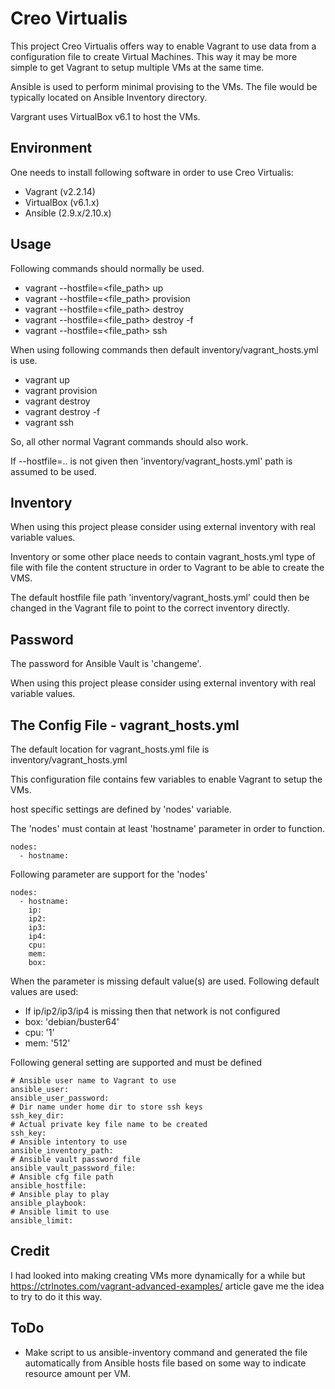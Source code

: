 # Creo Virtualis

This project Creo Virtualis offers way to enable Vagrant to use data from a configuration file to create Virtual Machines.  This way it may be more simple to get Vagrant to setup multiple VMs at the same time. 

Ansible is used to perform minimal provising to the VMs. The file would be typically located on Ansible Inventory directory.

Vargrant uses VirtualBox v6.1 to host the VMs.

## Environment

One needs to install following software in order to use Creo Virtualis:
* Vagrant (v2.2.14)
* VirtualBox (v6.1.x)
* Ansible (2.9.x/2.10.x)

## Usage

Following commands should normally be used.
* vagrant --hostfile=<file_path> up
* vagrant --hostfile=<file_path> provision
* vagrant --hostfile=<file_path> destroy
* vagrant --hostfile=<file_path> destroy -f
* vagrant --hostfile=<file_path> ssh <hostname>

When using following commands then default inventory/vagrant_hosts.yml is use. 
* vagrant up
* vagrant provision
* vagrant destroy
* vagrant destroy -f
* vagrant ssh <hostname>

So, all other normal Vagrant commands should also work. 

If --hostfile=.. is not given then 'inventory/vagrant_hosts.yml' path is assumed to be used.

## Inventory

When using this project please consider using external inventory with real variable values.

Inventory or some other place needs to contain vagrant_hosts.yml type of file with file the content structure in order to Vagrant to be able to create the VMS.

The default hostfile file path 'inventory/vagrant_hosts.yml' could then be changed in the Vagrant file to point to the correct inventory directly.

## Password

The password for Ansible Vault is 'changeme'.

When using this project please consider using external inventory with real variable values.

## The Config File - vagrant_hosts.yml

The default location for vagrant_hosts.yml file is inventory/vagrant_hosts.yml

This configuration file contains few variables to enable Vagrant to setup the VMs.

host specific settings are defined by 'nodes' variable.

The 'nodes' must contain at least 'hostname' parameter in order to function.

```
nodes:
  - hostname:

```

Following parameter are support for the 'nodes'
```
nodes:
  - hostname:
    ip:
    ip2:
    ip3:
    ip4:
    cpu:
    mem:
    box:
```

When the parameter is missing default value(s) are used. Following default values are used:
* If ip/ip2/ip3/ip4 is missing then that network is not configured
* box: 'debian/buster64'
* cpu: '1'
* mem: '512'

Following general setting are supported and must be defined

```
# Ansible user name to Vagrant to use
ansible_user:
ansible_user_password:
# Dir name under home dir to store ssh keys
ssh_key_dir:
# Actual private key file name to be created
ssh_key:
# Ansible intentory to use
ansible_inventory_path:
# Ansible vault password file
ansible_vault_password_file:
# Ansible cfg file path
ansible_hostfile:
# Ansible play to play
ansible_playbook:
# Ansible limit to use
ansible_limit:
```

## Credit

I had looked into making creating VMs more dynamically for a while but https://ctrlnotes.com/vagrant-advanced-examples/ article gave me the idea to try to do it this way.

## ToDo

* Make script to us ansible-inventory command and generated the file automatically from Ansible hosts file based on some way to indicate resource amount per VM.
